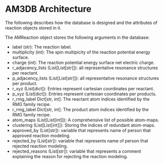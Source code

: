 # AM3DB Architecture

The following describes how the database is designed and the attributes of reaction objects stored in it.

The AMReaction object stores the following arguments in the database:

- label (str): The reaction label.
- multiplicity  (int): The spin multipicity of the reaction potential energy surface.
- charge (int): The reaction potential energy surface net electric charge.
- r\_adjacency\_lists (List[List[str]]): all representative resonance structures per reactant.
- p\_adjacency\_lists (List[List[str]]): all representative resonance structures per product.
- r\_xyz (List[dict]): Entries represent cartesian coordinates per reactant.
- p\_xyz (List[dict]): Entries represent cartesian coordinates per products.
- r\_rmg\_label Dict[str, int]: The reactant atom indices identified by the RMG family recipe. 
- r\_rmg\_label Dict[str, int]: The product atom indices identified by the RMG family recipe.
- atom\_maps (List[List[int]]): A comprehensive list of possible atom-maps.
- clustering (List[List[int]]): Storing the indices of redundant atom-maps. 
- approved_by (List[str]): variable that represents name of person that approved reaction modeling.
- rejected\_by (List[str]): variable that represents name of person that rejected reaction modeling.
- rejected\_reasons (List[str]): variable that represents a comment explaining the reason for rejecting the reaction modeling.
